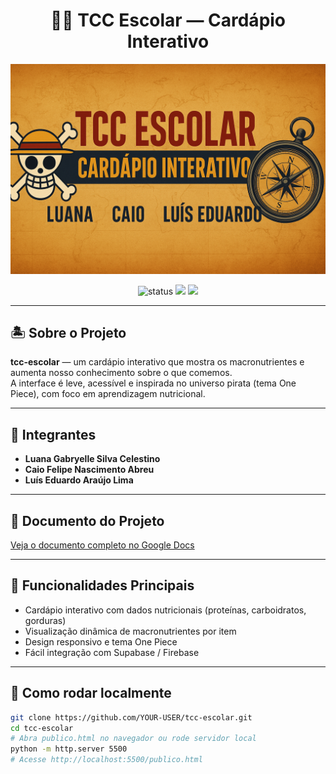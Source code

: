 <h1 align="center">🏴‍☠️ TCC Escolar — Cardápio Interativo</h1>

<p align="center">
  <img src="./assets/onepiece.png.png" alt="Banner One Piece - TCC Escolar" width="1200"/>
</p>

<p align="center">
  <img src="https://img.shields.io/badge/status-em%20desenvolvimento-ffcc00?style=for-the-badge" alt="status"/>
  <img src="https://img.shields.io/badge/feito_com-HTML%20%7C%20CSS%20%7C%20JS-7c4dff?style=for-the-badge"/>
  <img src="https://img.shields.io/badge/tema-One%20Piece%20%F0%9F%8F%B4%E2%98%A0%EF%B8%8F-dc2626?style=for-the-badge"/>
</p>

---

## 🏝️ Sobre o Projeto

**tcc-escolar** — um cardápio interativo que mostra os macronutrientes e aumenta nosso conhecimento sobre o que comemos.  
A interface é leve, acessível e inspirada no universo pirata (tema One Piece), com foco em aprendizagem nutricional.

---

## 👥 Integrantes

- **Luana Gabryelle Silva Celestino**  
- **Caio Felipe Nascimento Abreu**  
- **Luís Eduardo Araújo Lima**

---

## 📄 Documento do Projeto
[Veja o documento completo no Google Docs](https://docs.google.com/document/d/154iDuFnwgBNUIdjgVyVLpaaVDuqfkDaAumM8rGdzVC8/edit?usp=sharing)

---

## 🍔 Funcionalidades Principais

- Cardápio interativo com dados nutricionais (proteínas, carboidratos, gorduras)  
- Visualização dinâmica de macronutrientes por item  
- Design responsivo e tema One Piece  
- Fácil integração com Supabase / Firebase

---

## 💾 Como rodar localmente

```bash
git clone https://github.com/YOUR-USER/tcc-escolar.git
cd tcc-escolar
# Abra publico.html no navegador ou rode servidor local
python -m http.server 5500
# Acesse http://localhost:5500/publico.html
